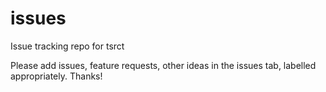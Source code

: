 # issues
Issue tracking repo for tsrct

Please add issues, feature requests, other ideas in the issues tab, labelled appropriately.
Thanks!

